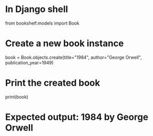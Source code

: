# In Django shell
from bookshelf.models import Book

# Create a new book instance
book = Book.objects.create(title="1984", author="George Orwell", publication_year=1949)

# Print the created book
print(book)

# Expected output: 1984 by George Orwell
